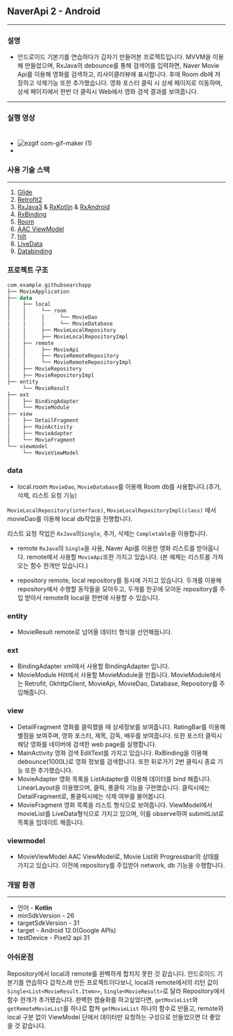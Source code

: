## NaverApi 2 - Android
---
### **설명**
* 안드로이드 기본기를 연습하다가 갑자기 만들어본 프로젝트입니다.
  MVVM을 이용해 만들었으며, RxJava의 debounce를 통해 검색어를 입력하면, Naver Movie Api를 이용해 영화를 검색하고, 리사이클러뷰에 표시합니다.
  후에 Room db에 저장하고 삭제기능 또한 추가했습니다.
  영화 포스터 클릭 시 상세 페이지로 이동하며, 상세 페이지에서 한번 더 클릭시 Web에서 영화 검색 결과를 보여줍니다.
  
---
### **실행 영상**  
#
  - ![ezgif com-gif-maker (1)](https://user-images.githubusercontent.com/67602108/118836521-e0580180-b8fe-11eb-9727-7a792a1955de.gif)
  - 

### **사용 기술 스택**
--- 
1. [Glide](https://github.com/bumptech/glide)
2. [Retrofit2](https://github.com/square/retrofit)
3. [RxJava3](https://github.com/ReactiveX/RxJava) & [RxKotlin](https://github.com/ReactiveX/RxKotlin) & [RxAndroid](https://github.com/ReactiveX/RxAndroid)
4. [RxBinding](https://github.com/JakeWharton/RxBinding)
5. [Room](https://developer.android.com/training/data-storage/room?hl=ko)
6. [AAC ViewModel](https://developer.android.com/topic/libraries/architecture/viewmodel)
7. [hilt](https://developer.android.com/training/dependency-injection/hilt-android?hl=ko)
8. [LiveData](https://developer.android.google.cn/topic/libraries/architecture/livedata?hl=ko)
9. [Databinding](https://developer.android.google.cn/topic/libraries/data-binding?hl=en)
### 프로젝트 구조
```kotlin
com.example.githubsearchapp
├── MovieApplication
├── data
│    ├── local
│    │     └── room
│    │     │     └── MovieDao
│    │     │     └── MovieDatabase
│    │     ├── MovieLocalRepository
│    │     ├── MovieLocalRepositoryImpl
│    ├── remote
│    │     ├── MovieApi
│    │     ├── MovieRemoteRepository
│    │     └── MovieRemoteRepositoryImpl
│    ├── MovieRepository
│    ├── MovieRepositoryImpl
├── entity
     └── MovieResult
├── ext
│    ├── BindingAdapter
│    └── MovieModule
├── view
│    ├── DetailFragment
│    ├── MainActivity
│    ├── MovieAdapter
│    └── MovieFragment
└── viewmodel
     └── MovieViewModel
```
### data
- local.room
```MovieDao```, ```MovieDatabase```를 이용해 Room db를 사용합니다.(추가, 삭제, 리스트 요청 기능)

 ```MovieLocalRepository(interface)```, ```MovieLocalRepositoryImpl(class)``` 에서 movieDao를 이용해 local db작업을 진행합니다. 
 
 리스트 요청 작업은 ```RxJava```의```Single```, 추가, 삭제는 ```Completable```을 이용합니다.
 
 - remote
 ```RxJava```의 ```Single```을 사용, Naver Api를 이용한 영화 리스트를 받아옵니다.
 remote에서 사용할 ```MovieApi```또한 가지고 있습니다. (본 예제는 리스트를 가져오는 함수 한개만 있습니다.) 
 
 - repository 
   remote, local repository를 동시에 가지고 있습니다. 두개를 이용해 repository에서 수행할 동작들을 모아두고, 
   두개를 한곳에 모아둔 repository를 주입 받아서 remote와 local을 한번에 사용할 수 있습니다.
 
 ### entity
 - MovieResult
  remote로 넘어올 데이터 형식을 선언해둡니다.
  
 ### ext
 - BindingAdapter
  xml에서 사용할 BindingAdapter 입니다.
 - MovieModule 
  Hilt에서 사용할 MovieModule을 만듭니다. MovieModule에서는 Retrofit, OkhttpClient, MovieApi, MovieDao, Database, Repository를 주입해줍니다.
  
### view
- DetailFragment
 영화를 클릭했을 때 상세정보를 보여줍니다. RatingBar를 이용해 별점을 보여주며, 영화 포스터, 제목, 감독, 배우를 보여줍니다. 또한 포스터 클릭시 해당 영화를 네이버에 검색한 web page를 실행합니다.
- MainActivity
영화 검색 EditText를 가지고 있습니다. RxBinding을 이용해 debounce(1000L)로 영화 정보를 검색합니다. 
또한 뒤로가기 2번 클릭시 종료 기능 또한 추가했습니다.
- MovieAdapter
영화 목록을 ListAdapter를 이용해 데이터를 bind 해줍니다.
LinearLayout을 이용했으며, 클릭, 롱클릭 기능을 구현했습니다.
클릭시에는 DetailFragment로, 롱클릭시에는 삭제 여부를 물어봅니다.
- MovieFragment
영화 목록을 리스트 형식으로 보여줍니다. ViewModel에서 movieList를 LiveData형식으로 가지고 있으며, 이를 observe하여 submitList로 목록을 업데이트 해줍니다.

### viewmodel
- MovieViewModel
AAC ViewModel로, Movie List와 Progressbar의 상태를 가지고 있습니다.
이전에 repository를 주입받아 network, db 기능을 수행합니다. 

### **개발 환경**
---
- 언어 - **Kotlin**
- minSdkVersion - 26
- targetSdkVersion - 31
- target - Android 12.0(Google APIs) 
- testDevice - Pixel2 api 31

### 아쉬운점
Repository에서 local과 remote를 완벽하게 합치지 못한 것 같습니다. 안드로이드 기본기를 연습하다 갑작스레 만든 프로젝트이다보니,
local과 remote에서의 리턴 값이 ```Single<List<MovieResult.Item>>```, ```Single<MovieResult>```로 달라 Repository에서 함수 한개가 추가됐습니다.
완벽한 캡슐화를 하고싶었다면, ```getMovieList```와 ```getRemoteMovieList```를 하나로 합쳐 ```getMovieList``` 하나의 함수로 만들고,
remote와 local 구분 없이 ViewModel 단에서 데이터만 요청하는 구성으로 만들었으면 더 좋았을 것 같습니다.
